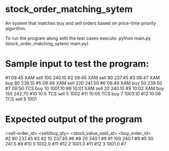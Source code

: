 # stock_order_matching_sytem

An system that matches buy and sell orders based on price-time priority algorithm.

To run the program along with the test cases execute:
python main.py (stock_order_matching_sytem/ main.py)

# Sample input to test the program:

\#1 09:45 XAM sell 100 240.10
\#2 09:45 XAM sell 90 237.45
\#3 09:47 XAM buy 80 238.10
\#5 09:48 XAM sell 220 241.50
\#6 09:49 XAM buy 50 238.50
\#7 09:50 TCS buy 10 1001.10
\#8 10:01 XAM sell 20 240.10
\#9 10:02 XAM buy 150 242.70
\#10 10:5 TCS sell 5 1002
\#11 10:05 TCS buy 7 1003.10
\#12 10:06 TCS sell 5 1001

# Expected output of the program
<sell-order_id>  <sell/buy_qty> <stock_value_sold_at>  <buy_order_id>    
\#2 80 237.45 #3
\#2 10 237.45 #6
\#8 20 240.1 #9
\#1 100 240.1 #9
\#5 30 241.5 #9
\#10 5 1002.0 #11
\#12 2 1001.0 #11
\#12 3 1001.0 #7


